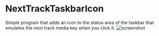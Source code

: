 # NextTrackTaskbarIcon
Simple program that adds an icon to the status area of the taskbar that emulates the next track media key when you click it.
![screenshot](https://i.imgur.com/f492Gdq.png)
